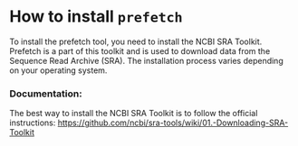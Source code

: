 # How to install `prefetch`

To install the prefetch tool, you need to install the NCBI SRA 
Toolkit. Prefetch is a part of this toolkit and is used to download
data from the Sequence Read Archive (SRA). The installation process
varies depending on your operating system. 

### Documentation:
The best way to install the NCBI SRA Toolkit is to follow the official instructions:
https://github.com/ncbi/sra-tools/wiki/01.-Downloading-SRA-Toolkit